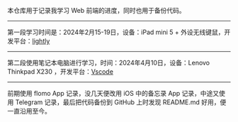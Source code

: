 本仓库用于记录我学习 Web 前端的进度，同时也用于备份代码。
___
第一段学习时间是：2024年2月15-19日，设备：iPad mini 5 + 外设无线键鼠，开发平台：[lightly](https://lightly.teamcode.com/dashboard)
___
第二段使用笔记本电脑进行学习，时间：2024年4月10日，设备：Lenovo  Thinkpad X230 ，开发平台：[Vscode](https://code.visualstudio.com/)
___
前期使用 flomo App 记录，没几天便改用 iOS 中的备忘录 App 记录，中途又使用 Telegram 记录，最后把代码备份到 GitHub 上时发现 README.md 好用，便一直沿用至今。

